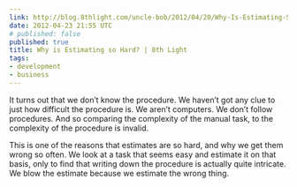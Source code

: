 ```yaml
---
link: http://blog.8thlight.com/uncle-bob/2012/04/20/Why-Is-Estimating-So-Hard.html
date: 2012-04-23 21:55 UTC
# published: false
published: true
title: Why is Estimating so Hard? | 8th Light
tags:
- development
- business
---
```


It turns out that we don’t know the procedure. We haven’t got any clue to just how difficult the procedure is. We aren’t computers. We don’t follow procedures. And so comparing the complexity of the manual task, to the complexity of the procedure is invalid.

This is one of the reasons that estimates are so hard, and why we get them wrong so often. We look at a task that seems easy and estimate it on that basis, only to find that writing down the procedure is actually quite intricate. We blow the estimate because we estimate the wrong thing.
